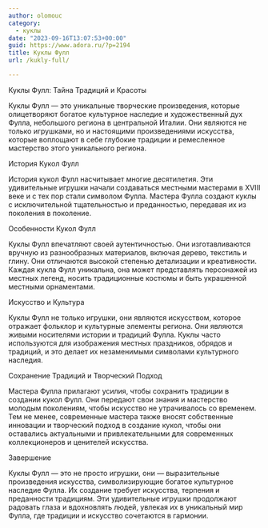 ```yaml
---
author: olomouc
category:
  - куклы
date: "2023-09-16T13:07:53+00:00"
guid: https://www.adora.ru/?p=2194
title: Куклы Фулл
url: /kukly-full/

---
```

Куклы Фулл: Тайна Традиций и Красоты

Куклы Фулл — это уникальные творческие произведения, которые олицетворяют богатое культурное наследие и художественный дух Фулла, небольшого региона в центральной Италии. Они являются не только игрушками, но и настоящими произведениями искусства, которые воплощают в себе глубокие традиции и ремесленное мастерство этого уникального региона.

История Кукол Фулл

История кукол Фулл насчитывает многие десятилетия. Эти удивительные игрушки начали создаваться местными мастерами в XVIII веке и с тех пор стали символом Фулла. Мастера Фулла создают куклы с исключительной тщательностью и преданностью, передавая их из поколения в поколение.

Особенности Кукол Фулл

Куклы Фулл впечатляют своей аутентичностью. Они изготавливаются вручную из разнообразных материалов, включая дерево, текстиль и глину. Они отличаются высокой степенью детализации и креативности. Каждая кукла Фулл уникальна, она может представлять персонажей из местных легенд, носить традиционные костюмы и быть украшенной местными орнаментами.

Искусство и Культура

Куклы Фулл не только игрушки, они являются искусством, которое отражает фольклор и культурные элементы региона. Они являются живыми носителями истории и традиций Фулла. Куклы часто используются для изображения местных праздников, обрядов и традиций, и это делает их незаменимыми символами культурного наследия.

Сохранение Традиций и Творческий Подход

Мастера Фулла прилагают усилия, чтобы сохранить традиции в создании кукол Фулл. Они передают свои знания и мастерство молодым поколениям, чтобы искусство не утрачивалось со временем. Тем не менее, современные мастера также вносят собственные инновации и творческий подход в создание кукол, чтобы они оставались актуальными и привлекательными для современных коллекционеров и ценителей искусства.

Завершение

Куклы Фулл — это не просто игрушки, они — выразительные произведения искусства, символизирующие богатое культурное наследие Фулла. Их создание требует искусства, терпения и преданности традициям. Эти удивительные игрушки продолжают радовать глаза и вдохновлять людей, увлекая их в уникальный мир Фулла, где традиции и искусство сочетаются в гармонии.
